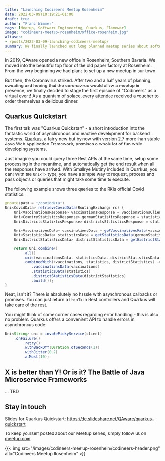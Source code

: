 ```yaml
---
title: "Launching Codineers Meetup Rosenheim"
date: 2022-03-09T10:19:21+01:00
draft: true
author: "Franz Wimmer"
tags: [Meetup, Software Engineering, Quarkus, Flamewar]
image: "codineers-meetup-rosenheim/office-rosenheim.jpg"
aliases:
- /posts/2022-03-09-launching-codineers-meetup/
summary: We finally launched out long planned meetup series about software engineering in Rosenheim.
---
```


In 2019, QAware opened a new office in Rosenheim, Southern Bavaria. We moved into the beautiful top floor of the old paper factory at Rosenheim. From the very beginning we had plans to set up a new meetup in our town. 

But then, the Coronavirus striked. After two and a half years of planning, sweating and hoping that the coronavirus would allow a meetup in presence, we finally decided to stage the first episode of "Codineers" as a virtual event!
As a quantum of solace, every attendee received a voucher to order themselves a delicious dinner.

## Quarkus Quickstart

The first talk was "Quarkus Quickstart" - a short introduction into the fantastic world of asynchronous and reactive development for backend systems. 
[Quarkus](https://quarkus.io/), a fairly new but by now with version 2.7 more than stable Java Web Application Framework, promises a whole lot of fun while developing systems.

Just imagine you could query three Rest APIs at the same time, setup some processing in the meantime, and automatically get the end result when all the responses have arrived. With Smallrye Mutiny included in Quarkus, you can! 
With the `Uni<T>` type, you have a simple way to request, process and pass objects or queries that might take some time to execute.  

The following example shows three queries to the RKIs official Covid statistics:

```java
@Route(path = "/coviddata")
Uni<CovidData> retrieveCovidData(RoutingExchange rc) {
    Uni<VaccinationsResponse> vaccinationsResponse = vaccionationsClient.getVaccinations();
    Uni<CountryStatisticsResponse> germanStatisticsResponse = statisticsClient.getStatisticsForGermany();
    Uni<DistrictsStatistcsResponse> districtsStatisticsResponse = statisticsClient.getDistrictStatistics();

    Uni<VaccinationsData> vaccinationsData = getVaccinationsData(vaccinationsResponse);
    Uni<StatisticsData> statisticsData = getStatisticsData(germanStatisticsResponse);
    Uni<DistrictStatisticsData> districtStatisticsData = getDistrictStatisticsData(districtsStatisticsResponse);

    return Uni.combine()
        .all()
        .unis(vaccinationsData, statisticsData, districtStatisticsData)
        .combinedWith((vaccinations, statistics, districtStatistics) -> CovidData.builder()
            .vaccinationsData(vaccinations)
            .statisticsData(statistics)
            .districtStatisticsData(districtStatistics)
            .build());
}
```

Neat, isn't it? There is absolutely no hassle with asynchronous callbacks or promises. You can just return a `Uni<T>` in Rest controllers and Quarkus will take care of the rest.

You might think of some corner cases regarding error handling - this is also no problem. Quarkus offers a convenient API to handle errors in asynchronous code:

```java
Uni<String> uni = invokePickyService(client)
    .onFailure()
        .retry()
        .withBackOff(Duration.ofSeconds(1))
        .withJitter(0.2)
        .atMost(10);
```

## X is better than Y! Or is it? The Battle of Java Microservice Frameworks

... TBD

## Stay in touch

Slides for Quarkus Quickstart: https://de.slideshare.net/QAware/quarkus-quickstart

To keep yourself posted about our Meetup series, simply follow us on [meetup.com](https://www.meetup.com/de-DE/Codineers-Meetup/).

{{< img src="/images/codineers-meetup-rosenheim/codineers-header.png" alt="Codineers Meetup Rosenheim" >}}
